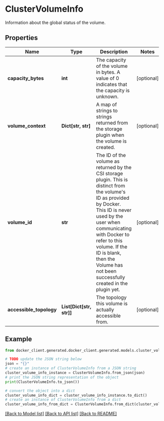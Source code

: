 # ClusterVolumeInfo

Information about the global status of the volume. 

## Properties

Name | Type | Description | Notes
------------ | ------------- | ------------- | -------------
**capacity_bytes** | **int** | The capacity of the volume in bytes. A value of 0 indicates that the capacity is unknown.  | [optional] 
**volume_context** | **Dict[str, str]** | A map of strings to strings returned from the storage plugin when the volume is created.  | [optional] 
**volume_id** | **str** | The ID of the volume as returned by the CSI storage plugin. This is distinct from the volume&#39;s ID as provided by Docker. This ID is never used by the user when communicating with Docker to refer to this volume. If the ID is blank, then the Volume has not been successfully created in the plugin yet.  | [optional] 
**accessible_topology** | **List[Dict[str, str]]** | The topology this volume is actually accessible from.  | [optional] 

## Example

```python
from docker_client.generated.docker_client.generated.models.cluster_volume_info import ClusterVolumeInfo

# TODO update the JSON string below
json = "{}"
# create an instance of ClusterVolumeInfo from a JSON string
cluster_volume_info_instance = ClusterVolumeInfo.from_json(json)
# print the JSON string representation of the object
print(ClusterVolumeInfo.to_json())

# convert the object into a dict
cluster_volume_info_dict = cluster_volume_info_instance.to_dict()
# create an instance of ClusterVolumeInfo from a dict
cluster_volume_info_from_dict = ClusterVolumeInfo.from_dict(cluster_volume_info_dict)
```
[[Back to Model list]](../README.md#documentation-for-models) [[Back to API list]](../README.md#documentation-for-api-endpoints) [[Back to README]](../README.md)


